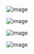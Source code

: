 ![image](https://github.com/web-god/sky-animation/assets/132649294/820ba340-d407-443d-a7ff-f43101506470)

![image](https://github.com/web-god/sky-animation/assets/132649294/298c2f86-d03e-427f-9d5b-1d3a0ca2b8a8)

![image](https://github.com/web-god/sky-animation/assets/132649294/44323664-b8f6-4b76-9a70-18c39126107f)

![image](https://github.com/web-god/sky-animation/assets/132649294/61c92b83-aeb5-4e78-84fd-c4003220047c)
